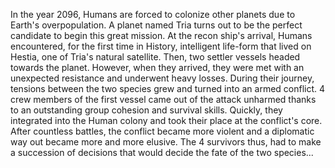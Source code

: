 ﻿In the year 2096, Humans are forced to colonize other planets due to Earth's overpopulation. A planet named Tria turns out to be the perfect candidate to begin this great mission. At the recon ship's arrival, Humans encountered, for the first time in History, intelligent life-form that lived on Hestia, one of Tria's natural satellite. Then, two settler vessels headed towards the planet. However, when they arrived, they were met with an unexpected resistance and underwent heavy losses. During their journey, tensions between the two species grew and turned into an armed conflict. 4 crew members of the first vessel came out of the attack unharmed thanks to an outstanding group cohesion and survival skills. Quickly, they integrated into the Human colony and took their place at the conflict's core. After countless battles, the conflict became more violent and a diplomatic way out became more and more elusive. The 4 survivors thus, had to make a succession of decisions that would decide the fate of the two species...